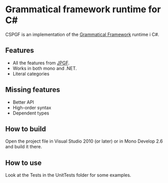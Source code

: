 
Grammatical framework runtime for C#
====================================

CSPGF is an implementation of the [Grammatical Framework][1] runtime i C#.

Features
--------
* All the features from [JPGF][2].
* Works in both mono and .NET.
* Literal categories

Missing features
----------------
* Better API
* High-order syntax
* Dependent types

How to build
------------
Open the project file in Visual Studio 2010 (or later) or in Mono Develop 2.6 and build it there.

How to use
----------
Look at the Tests in the UnitTests folder for some examples.

[1]: http://www.grammaticalframework.org/	"Grammatical Framework"
[2]: https://github.com/gdetrez/JPGF		"JPGF"
